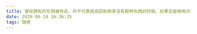 ```yaml
---
title: 曾经拥有的东西被夺走，并不代表就会回到原来没有那种东西的时候。如果还能够再次拥有，那么性质已经变了。
date: 2020-06-19 16:36:35
tags: 随感
---
```


